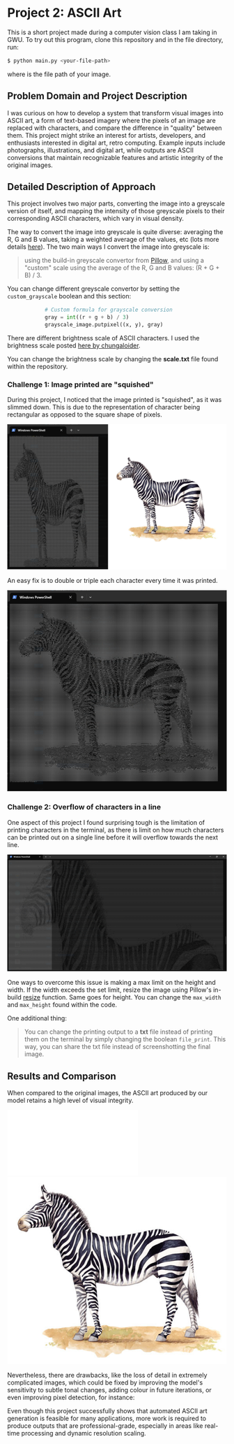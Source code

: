 # Project 2: ASCII Art

This is a short project made during a computer vision class I am taking in GWU.
To try out this program, clone this repository and in the file directory, run:
```bash
$ python main.py <your-file-path>
```
where <your-file-path> is the file path of your image.

## Problem Domain and Project Description

I was curious on how to develop a system that transform visual images into ASCII art, a form of text-based imagery where the pixels of an image are replaced with characters, and compare the difference in "quality" between them. This project might strike an interest for artists, developers, and enthusiasts interested in digital art, retro computing. Example inputs include photographs, illustrations, and digital art, while outputs are ASCII conversions that maintain recognizable features and artistic integrity of the original images.

## Detailed Description of Approach

This project involves two major parts, converting the image into a greyscale version of itself, and mapping the intensity of those greyscale pixels to their corresponding ASCII characters, which vary in visual density.

The way to convert the image into greyscale is quite diverse: averaging the R, G and B values, taking a weighted average of the values, etc (lots more details [here](https://stackoverflow.com/questions/596216/formula-to-determine-perceived-brightness-of-rgb-color)). The two main ways I convert the image into greyscale is: 
> using the build-in greyscale convertor from [Pillow](https://pillow.readthedocs.io/en/stable/reference/Image.html#PIL.Image.Image.convert), 
> and using a "custom" scale using the average of the R, G and B values: (R + G + B) / 3.

You can change different greyscale convertor by setting the `custom_grayscale` boolean and this section:
```python
            # Custom formula for grayscale conversion
            gray = int((r + g + b) / 3)
            grayscale_image.putpixel((x, y), gray)
```

There are different brightness scale of ASCII characters. I used the brightness scale posted [here by chungaloider](https://stackoverflow.com/questions/30097953/ascii-art-sorting-an-array-of-ascii-characters-by-brightness-levels-c-c).

You can change the brightness scale by changing the __scale.txt__ file found within the repository.

### Challenge 1: Image printed are "squished"

During this project, I noticed that the image printed is "squished", as it was slimmed down. This is due to the representation of character being rectangular as opposed to the square shape of pixels.

![Squished picture vs original](/images/comparision-squished-vs-unsquished.png)

An easy fix is to double or triple each character every time it was printed.

![Unsquished image](/images/unsquished.png)

### Challenge 2: Overflow of characters in a line

One aspect of this project I found surprising tough is the limitation of printing characters in the terminal, as there is limit on how much characters can be printed out on a single line before it will overflow towards the next line.

![Character overflow](/images/overflow-characters.png)

One ways to overcome this issue is making a max limit on the height and width. If the width exceeds the set limit, resize the image using Pillow's in-build [resize](https://pillow.readthedocs.io/en/stable/reference/Image.html#PIL.Image.Image.resize) function. Same goes for height. You can change the `max_width` and `max_height` found within the code.

One additional thing:
> You can change the printing output to a __txt__ file instead of printing them on the terminal by simply changing the boolean `file_print`. This way, you can share the txt file instead of screenshotting the final image.

## Results and Comparison

When compared to the original images, the ASCII art produced by our model retains a high level of visual integrity.

![Sample zebra](/images/sample.txt) ![Original zebra](/images/zebra.jpg)

Nevertheless, there are drawbacks, like the loss of detail in extremely complicated images, which could be fixed by improving the model's sensitivity to subtle tonal changes, adding colour in future iterations, or even improving pixel detection, for instance:

Even though this project successfully shows that automated ASCII art generation is feasible for many applications, more work is required to produce outputs that are professional-grade, especially in areas like real-time processing and dynamic resolution scaling.